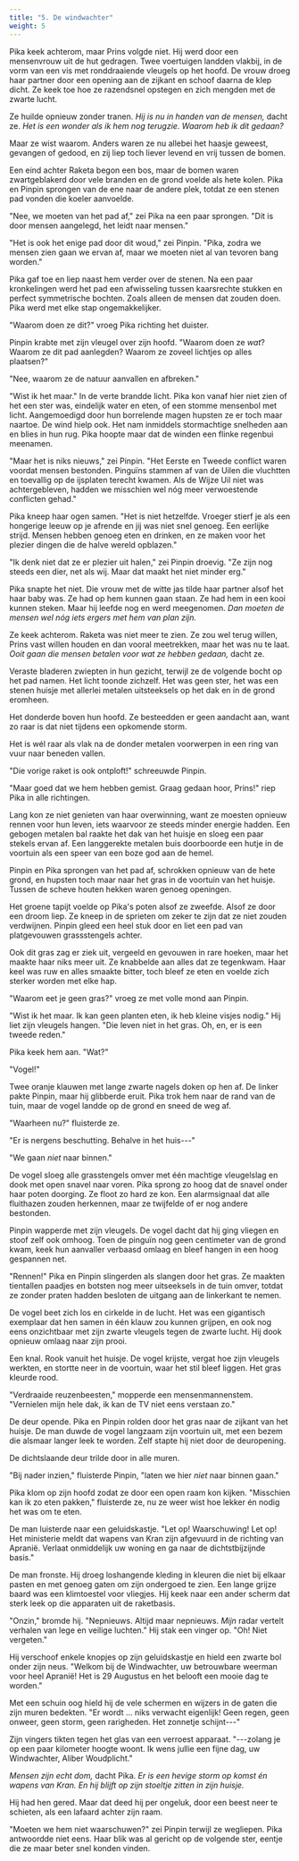 ```yaml
---
title: "5. De windwachter"
weight: 5
---
```


Pika keek achterom, maar Prins volgde niet. Hij werd door een mensenvrouw uit de hut gedragen. Twee voertuigen landden vlakbij, in de vorm van een vis met ronddraaiende vleugels op het hoofd. De vrouw droeg haar partner door een opening aan de zijkant en schoof daarna de klep dicht. Ze keek toe hoe ze razendsnel opstegen en zich mengden met de zwarte lucht.

Ze huilde opnieuw zonder tranen. _Hij is nu in handen van de mensen,_ dacht ze. _Het is een wonder als ik hem nog terugzie. Waarom heb ik dit gedaan?_

Maar ze wist waarom. Anders waren ze nu allebei het haasje geweest, gevangen of gedood, en zij liep toch liever levend en vrij tussen de bomen.

Een eind achter Raketa begon een bos, maar de bomen waren zwartgeblakerd door vele branden en de grond voelde als hete kolen. Pika en Pinpin sprongen van de ene naar de andere plek, totdat ze een stenen pad vonden die koeler aanvoelde.

"Nee, we moeten van het pad af," zei Pika na een paar sprongen. "Dit is door mensen aangelegd, het leidt naar mensen."

"Het is ook het enige pad door dit woud," zei Pinpin. "Pika, zodra we mensen zien gaan we ervan af, maar we moeten niet al van tevoren bang worden."

Pika gaf toe en liep naast hem verder over de stenen. Na een paar kronkelingen werd het pad een afwisseling tussen kaarsrechte stukken en perfect symmetrische bochten. Zoals alleen de mensen dat zouden doen. Pika werd met elke stap ongemakkelijker.

"Waarom doen ze dit?" vroeg Pika richting het duister.

Pinpin krabte met zijn vleugel over zijn hoofd. "Waarom doen ze _wat_? Waarom ze dit pad aanlegden? Waarom ze zoveel lichtjes op alles plaatsen?"

"Nee, waarom ze de natuur aanvallen en afbreken."

"Wist ik het maar." In de verte brandde licht. Pika kon vanaf hier niet zien of het een ster was, eindelijk water en eten, of een stomme mensenbol met licht. Aangemoedigd door hun borrelende magen hupsten ze er toch maar naartoe. De wind hielp ook. Het nam inmiddels stormachtige snelheden aan en blies in hun rug. Pika hoopte maar dat de winden een flinke regenbui meenamen.

"Maar het is niks nieuws," zei Pinpin. "Het Eerste en Tweede conflict waren voordat mensen bestonden. Pinguïns stammen af van de Uilen die vluchtten en toevallig op de ijsplaten terecht kwamen. Als de Wijze Uil niet was achtergebleven, hadden we misschien wel nóg meer verwoestende conflicten gehad."

Pika kneep haar ogen samen. "Het is niet hetzelfde. Vroeger stierf je als een hongerige leeuw op je afrende en jij was niet snel genoeg. Een eerlijke strijd. Mensen hebben genoeg eten en drinken, en ze maken voor het plezier dingen die de halve wereld opblazen."

"Ik denk niet dat ze er plezier uit halen," zei Pinpin droevig. "Ze zijn nog steeds een dier, net als wij. Maar dat maakt het niet minder erg."

Pika snapte het niet. Die vrouw met de witte jas tilde haar partner alsof het haar baby was. Ze had op hem kunnen gaan staan. Ze had hem in een kooi kunnen steken. Maar hij leefde nog en werd meegenomen. _Dan moeten de mensen wel nóg iets ergers met hem van plan zijn._ 

Ze keek achterom. Raketa was niet meer te zien. Ze zou wel terug willen, Prins vast willen houden en dan vooral meetrekken, maar het was nu te laat. _Ooit gaan die mensen betalen voor wat ze hebben gedaan,_ dacht ze.

Veraste bladeren zwiepten in hun gezicht, terwijl ze de volgende bocht op het pad namen. Het licht toonde zichzelf. Het was geen ster, het was een stenen huisje met allerlei metalen uitsteeksels op het dak en in de grond eromheen.

Het donderde boven hun hoofd. Ze besteedden er geen aandacht aan, want zo raar is dat niet tijdens een opkomende storm. 

Het is wél raar als vlak na de donder metalen voorwerpen in een ring van vuur naar beneden vallen.

"Die vorige raket is ook ontploft!" schreeuwde Pinpin.

"Maar goed dat we hem hebben gemist. Graag gedaan hoor, Prins!" riep Pika in alle richtingen.

Lang kon ze niet genieten van haar overwinning, want ze moesten opnieuw rennen voor hun leven, iets waarvoor ze steeds minder energie hadden. Een gebogen metalen bal raakte het dak van het huisje en sloeg een paar stekels ervan af. Een langgerekte metalen buis doorboorde een hutje in  de voortuin als een speer van een boze god aan de hemel.

Pinpin en Pika sprongen van het pad af, schrokken opnieuw van de hete grond, en hupsten toch maar naar het gras in de voortuin van het huisje. Tussen de scheve houten hekken waren genoeg openingen. 

Het groene tapijt voelde op Pika's poten alsof ze zweefde. Alsof ze door een droom liep. Ze kneep in de sprieten om zeker te zijn dat ze niet zouden verdwijnen. Pinpin gleed een heel stuk door en liet een pad van platgevouwen grassstengels achter.

Ook dit gras zag er ziek uit, vergeeld en gevouwen in rare hoeken, maar het maakte haar niks meer uit. Ze knabbelde aan alles dat ze tegenkwam. Haar keel was ruw en alles smaakte bitter, toch bleef ze eten en voelde zich sterker worden met elke hap.

"Waarom eet je geen gras?" vroeg ze met volle mond aan Pinpin.

"Wist ik het maar. Ik kan geen planten eten, ik heb kleine visjes nodig." Hij liet zijn vleugels hangen. "Die leven niet in het gras. Oh, en, er is een tweede reden." 

Pika keek hem aan. "Wat?"

"Vogel!" 

Twee oranje klauwen met lange zwarte nagels doken op hen af. De linker pakte Pinpin, maar hij glibberde eruit. Pika trok hem naar de rand van de tuin, maar de vogel landde op de grond en sneed de weg af.

"Waarheen nu?" fluisterde ze.

"Er is nergens beschutting. Behalve in het huis---"

"We gaan _niet_ naar binnen."

De vogel sloeg alle grasstengels omver met één machtige vleugelslag en dook met open snavel naar voren. Pika sprong zo hoog dat de snavel onder haar poten doorging. Ze floot zo hard ze kon. Een alarmsignaal dat alle fluithazen zouden herkennen, maar ze twijfelde of er nog andere bestonden.

Pinpin wapperde met zijn vleugels. De vogel dacht dat hij ging vliegen en stoof zelf ook omhoog. Toen de pinguïn nog geen centimeter van de grond kwam, keek hun aanvaller verbaasd omlaag en bleef hangen in een hoog gespannen net.

"Rennen!" Pika en Pinpin slingerden als slangen door het gras. Ze maakten tientallen paadjes en botsten nog meer uitseeksels in de tuin omver, totdat ze zonder praten hadden besloten de uitgang aan de linkerkant te nemen.

De vogel beet zich los en cirkelde in de lucht. Het was een gigantisch exemplaar dat hen samen in één klauw zou kunnen grijpen, en ook nog eens onzichtbaar met zijn zwarte vleugels tegen de zwarte lucht. Hij dook opnieuw omlaag naar zijn prooi.

Een knal. Rook vanuit het huisje. De vogel krijste, vergat hoe zijn vleugels werkten, en stortte neer in de voortuin, waar het stil bleef liggen. Het gras kleurde rood.

"Verdraaide reuzenbeesten," mopperde een mensenmannenstem. "Vernielen mijn hele dak, ik kan de TV niet eens verstaan zo." 

De deur opende. Pika en Pinpin rolden door het gras naar de zijkant van het huisje. De man duwde de vogel langzaam zijn voortuin uit, met een bezem die alsmaar langer leek te worden. Zelf stapte hij niet door de deuropening.

De dichtslaande deur trilde door in alle muren. 

"Bij nader inzien," fluisterde Pinpin, "laten we hier _niet_ naar binnen gaan."

Pika klom op zijn hoofd zodat ze door een open raam kon kijken. "Misschien kan ik zo eten pakken," fluisterde ze, nu ze weer wist hoe lekker én nodig het was om te eten.

De man luisterde naar een geluidskastje. "Let op! Waarschuwing! Let op! Het ministerie meldt dat wapens van Kran zijn afgevuurd in de richting van Apranië. Verlaat onmiddelijk uw woning en ga naar de dichtstbijzijnde basis."

De man fronste. Hij droeg loshangende kleding in kleuren die niet bij elkaar pasten en met genoeg gaten om zijn ondergoed te zien. Een lange grijze baard was een klimtoestel voor vliegjes. Hij keek naar een ander scherm dat sterk leek op die apparaten uit de raketbasis.

"Onzin," bromde hij. "Nepnieuws. Altijd maar nepnieuws. _Mijn_ radar vertelt verhalen van lege en veilige luchten." Hij stak een vinger op. "Oh! Niet vergeten."

Hij verschoof enkele knopjes op zijn geluidskastje en hield een zwarte bol onder zijn neus. "Welkom bij de Windwachter, uw betrouwbare weerman voor heel Apranië! Het is 29 Augustus en het belooft een mooie dag te worden."

Met een schuin oog hield hij de vele schermen en wijzers in de gaten die zijn muren bedekten. "Er wordt ... niks verwacht eigenlijk! Geen regen, geen onweer, geen storm, geen rarigheden. Het zonnetje schijnt---"

Zijn vingers tikten tegen het glas van een verroest apparaat. "---zolang je op een paar kilometer hoogte woont. Ik wens jullie een fijne dag, uw Windwachter, Aliber Woudplicht."

_Mensen zijn echt dom,_ dacht Pika. _Er is een hevige storm op komst én wapens van Kran. En hij blijft op zijn stoeltje zitten in zijn huisje._

Hij had hen gered. Maar dat deed hij per ongeluk, door een beest neer te schieten, als een lafaard achter zijn raam.

"Moeten we hem niet waarschuwen?" zei Pinpin terwijl ze wegliepen. Pika antwoordde niet eens. Haar blik was al gericht op de volgende ster, eentje die ze maar beter snel konden vinden.